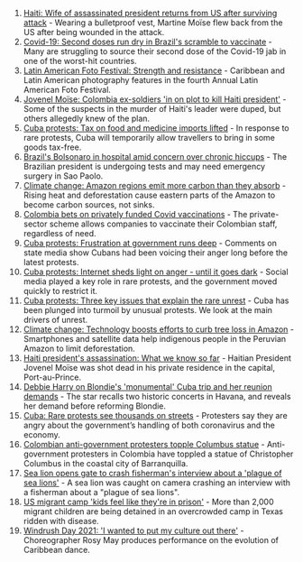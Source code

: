 1. [Haiti: Wife of assassinated president returns from US after surviving attack](https://www.bbc.co.uk/news/world-latin-america-57877241) - Wearing a bulletproof vest, Martine Moïse flew back from the US after being wounded in the attack.
2. [Covid-19: Second doses run dry in Brazil's scramble to vaccinate](https://www.bbc.co.uk/news/world-latin-america-57819263) - Many are struggling to source their second dose of the Covid-19 jab in one of the worst-hit countries.
3. [Latin American Foto Festival: Strength and resistance](https://www.bbc.co.uk/news/in-pictures-57819892) - Caribbean and Latin American photography features in the fourth Annual Latin American Foto Festival.
4. [Jovenel Moïse: Colombia ex-soldiers 'in on plot to kill Haiti president'](https://www.bbc.co.uk/news/world-latin-america-57834681) - Some of the suspects in the murder of Haiti's leader were duped, but others allegedly knew of the plan.
5. [Cuba protests: Tax on food and medicine imports lifted](https://www.bbc.co.uk/news/world-latin-america-57844864) - In response to rare protests, Cuba will temporarily allow travellers to bring in some goods tax-free.
6. [Brazil's Bolsonaro in hospital amid concern over chronic hiccups](https://www.bbc.co.uk/news/world-latin-america-57839717) - The Brazilian president is undergoing tests and may need emergency surgery in Sao Paolo.
7. [Climate change: Amazon regions emit more carbon than they absorb](https://www.bbc.co.uk/news/science-environment-57839364) - Rising heat and deforestation cause eastern parts of the Amazon to become carbon sources, not sinks.
8. [Colombia bets on privately funded Covid vaccinations](https://www.bbc.co.uk/news/world-latin-america-57819261) - The private-sector scheme allows companies to vaccinate their Colombian staff, regardless of need.
9. [Cuba protests: Frustration at government runs deep](https://www.bbc.co.uk/news/world-latin-america-57823130) - Comments on state media show Cubans had been voicing their anger long before the latest protests.
10. [Cuba protests: Internet sheds light on anger - until it goes dark](https://www.bbc.co.uk/news/world-latin-america-57818918) - Social media played a key role in rare protests, and the government moved quickly to restrict it.
11. [Cuba protests: Three key issues that explain the rare unrest](https://www.bbc.co.uk/news/world-latin-america-57802170) - Cuba has been plunged into turmoil by unusual protests. We look at the main drivers of unrest.
12. [Climate change: Technology boosts efforts to curb tree loss in Amazon](https://www.bbc.co.uk/news/science-environment-57807544) - Smartphones and satellite data help indigenous people in the Peruvian Amazon to limit deforestation.
13. [Haiti president's assassination: What we know so far](https://www.bbc.co.uk/news/world-latin-america-57762246) - Haitian President Jovenel Moïse was shot dead in his private residence in the capital, Port-au-Prince.
14. [Debbie Harry on Blondie's 'monumental' Cuba trip and her reunion demands](https://www.bbc.co.uk/news/entertainment-arts-57808649) - The star recalls two historic concerts in Havana, and reveals her demand before reforming Blondie.
15. [Cuba: Rare protests see thousands on streets](https://www.bbc.co.uk/news/world-latin-america-57803481) - Protesters say they are angry about the government’s handling of both coronavirus and the economy.
16. [Colombian anti-government protesters topple Columbus statue](https://www.bbc.co.uk/news/world-latin-america-57660563) - Anti-government protesters in Colombia have toppled a statue of Christopher Columbus in the coastal city of Barranquilla.
17. [Sea lion opens gate to crash fisherman's interview about a 'plague of sea lions'](https://www.bbc.co.uk/news/world-latin-america-57604881) - A sea lion was caught on camera crashing an interview with a fisherman about a "plague of sea lions".
18. [US migrant camp 'kids feel like they're in prison'](https://www.bbc.co.uk/news/world-us-canada-57576306) - More than 2,000 migrant children are being detained in an overcrowded camp in Texas ridden with disease.
19. [Windrush Day 2021: 'I wanted to put my culture out there'](https://www.bbc.co.uk/news/uk-england-suffolk-57553424) - Choreographer Rosy May produces performance on the evolution of Caribbean dance.
